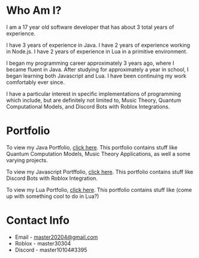 # Who Am I?

I am a 17 year old software developer that has about 3 total years of experience.

I have 3 years of experience in Java.
I have 2 years of experience working in Node.js.
I have 2 years of experience in Lua in a primitive environment.

I began my programming career approximately 3 years ago, where I became fluent in Java. After studying for approximately a year in school, I began learning both Javascript and Lua. I have been continuing my work comfortably ever since.

I have a particular interest in specific implementations of programming which include, but are definitely not limited to, Music Theory, Quantum Computational Models, and Discord Bots with Roblox Integrations.

# Portfolio

To view my Java Portfolio, [click here](insert_link). This portfolio contains stuff like Quantum Computation Models, Music Theory Applications, as well a some varying projects.

To view my Javascript Portffolio, [click here](insert_link). This portfolio contains stuff like Discord Bots with Roblox Integration.

To view my Lua Portfolio, [click here](insert_link). This portfolio contains stuff like (come up with something cool to do in Lua?)

# Contact Info

* Email - master20204@gmail.com
* Roblox - master30304
* Discord - master10104#3395
